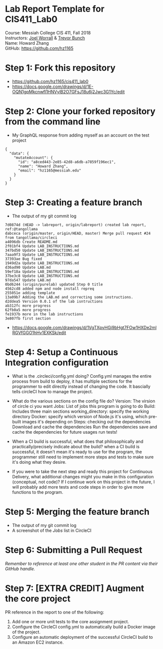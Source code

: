 # Lab Report Template for CIS411_Lab0
Course: Messiah College CIS 411, Fall 2018<br/>
Instructors: [Joel Worrall](https://github.com/tangollama) & [Trevor Bunch](https://github.com/trevordbunch)<br/>
Name: Howard Zhang<br/>
GitHub: https://github.com/hz1165<br/>

# Step 1: Fork this repository
- https://github.com/hz1165/cis411_lab0
- https://docs.google.com/drawings/d/1E-OQN1gpMkcnwfl1HNVylB2O7GFsJ18u6j2Jwc3G1Yc/edit

# Step 2: Clone your forked repository from the command line
- My GraphQL response from adding myself as an account on the test project
```
{
  "data": {
    "mutateAccount": {
      "id": "a8ced443-2e85-42d8-a6db-a7859f196ec1",
      "name": "Howard Zhang",
      "email": "hz1165@messiah.edu"
    }
  }
}
```

# Step 3: Creating a feature branch
- The output of my git commit log
```
7d0874d (HEAD -> labreport, origin/labreport) created lab report, ref:@tangollama
dabceca (origin/master, origin/HEAD, master) Merge pull request #24 from tangollama/circleci
a4096db Create README.md
2f01bf4 Update LAB_INSTRUCTIONS.md
347bd50 Update LAB_INSTRUCTIONS.md
7aaa9f3 Update LAB_INSTRUCTIONS.md
37393ae Bug fixed
1949d2a Update LAB_INSTRUCTIONS.md
d36ad90 Update LAB.md
59ef18a Update LAB_INSTRUCTIONS.md
37be3c8 Update LAB_INSTRUCTIONS.md
97da547 Update LAB.md
0bd6244 (origin/purelab) updated Step 0 title
4562cd8 added npm and node install repreq
255051e adding template
13a09b7 Adding the LAB.md and correcting some instructions.
d2ddea5 Version 0.0.1 of the lab isntructions
ab312fc more progress
62fb0a5 more progress
fe1937b more in the lab instructions
3e807fb first section
```
- https://docs.google.com/drawings/d/1VgTXpvHGj9bHgt7FOw1HXDe2mlRGVfGGO1hHv1EXKSk/edit

# Step 4: Setup a Continuous Integration configuration
- What is the .circleci/config.yml doing? 
    Config.yml manages the entire process from build to deploy, it has multiple sections for the programmer to 
    edit directly instead of changing the code. It bascially tells circleCI how to manage the project.
- What do the various sections on the config file do?
    Version: The virsion of circle ci you want
    Jobs: List of jobs this program is going to do
    Build: Includes three main sections
      working_directory: specify the working directory
      Docker: specify which version of Node.js it's using, which pre-built images it's depending on
      Steps: checking out the dependencies
             Download and cache the dependencies
             Run the dependencies
             save and cache the dependencies for future usages
             run tests!
    
- When a CI build is successful, what does that philosophically and practically/precisely indicate about the build?
    when a CI build is successful, it doesn't mean it's ready to use for the program, the programmer still need to implement more steps and tests to make sure it's doing what they desire.
    
- If you were to take the next step and ready this project for Continuous Delivery, what additional changes might you make in this configuration (conceptual, not code)?
    If I continue work on this project in the future, I will probably add more tests and code steps in order to give more functions to the program.

# Step 5: Merging the feature branch
* The output of my git commit log
* A screenshot of the _Jobs_ list in CircleCI

# Step 6: Submitting a Pull Request
_Remember to reference at least one other student in the PR content via their GitHub handle._

# Step 7: [EXTRA CREDIT] Augment the core project
PR reference in the report to one of the following:
1. Add one or more unit tests to the core assignment project. 
2. Configure the CircleCI config.yml to automatically build a Docker image of the project.
3. Configure an automatic deployment of the successful CircleCI build to an Amazon EC2 instance.
